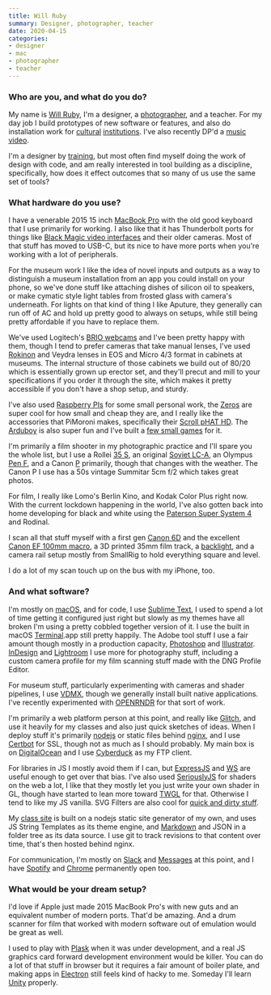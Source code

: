 ```yaml
---
title: Will Ruby
summary: Designer, photographer, teacher
date: 2020-04-15
categories:
- designer
- mac
- photographer
- teacher
---
```


### Who are you, and what do you do?

My name is [Will Ruby](http://www.willruby.com/ "Will's website."), I'm a designer, a [photographer](https://www.instagram.com/williamruby/ "Will's Instagram account."), and a teacher. For my day job I build prototypes of new software or features, and also do installation work for [cultural](https://theblog.adobe.com/visualizing-the-invisible/ "An Adobe post about San Diego's MOPA and its interactive exhibitions.") [institutions](https://www.sfmoma.org/read/on-collaboration-sfmoma-adobe-rethink-selfie/ "An SFMOMA article about their exhibit with Adobe on rethinking selfies."). I've also recently DP'd a [music video](https://vimeo.com/376732439 "A Silverware music video on Vimeo.").

I'm a designer by [training](https://www.collegeforcreativestudies.edu/academics/undergraduate-programs/graphic-design "The communication design undergraduate program at CCS."), but most often find myself doing the work of design with code, and am really interested in tool building as a discipline, specifically, how does it effect outcomes that so many of us use the same set of tools?

### What hardware do you use?

I have a venerable 2015 15 inch [MacBook Pro][macbook-pro] with the old good keyboard that I use primarily for working. I also like that it has Thunderbolt ports for things like [Black Magic video interfaces][ultrastudio-mini] and their older cameras. Most of that stuff has moved to USB-C, but its nice to have more ports when you're working with a lot of peripherals.

For the museum work I like the idea of novel inputs and outputs as a way to distinguish a museum installation from an app you could install on your phone, so we've done stuff like attaching dishes of silicon oil to speakers, or make cymatic style light tables from frosted glass with camera's underneath. For lights on that kind of thing I like Aputure, they generally can run off of AC and hold up pretty good to always on setups, while still being pretty affordable if you have to replace them.

We've used Logitech's [BRIO webcams][brio] and I've been pretty happy with them, though I tend to prefer cameras that take manual lenses, I've used [Rokinon][14mm-f2.8-if-ed-umc] and Veydra lenses in EOS and Micro 4/3 format in cabinets at museums. The internal structure of those cabinets we build out of 80/20 which is essentially grown up erector set, and they'll precut and mill to your specifications if you order it through the site, which makes it pretty accessible if you don't have a shop setup, and sturdy.

I've also used [Raspberry PIs][raspberry-pi] for some small personal work, the [Zeros][raspberry-pi-zero] are super cool for how small and cheap they are, and I really like the accessories that PiMoroni makes, specifically their [Scroll pHAT HD][scroll-phat-hd]. The [Arduboy][] is also super fun and I've built a [few small games](https://github.com/whatsim/zaibatsu "Will's GitHub repo of games for the Arduboy.") for it.

I'm primarily a film shooter in my photographic practice and I'll spare you the whole list, but I use a Rollei [35 S][35-s], an original [Soviet LC-A][lc-a], an Olympus [Pen F][pen-f], and a Canon [P][] primarily, though that changes with the weather. The Canon P I use has a 50s vintage Summitar 5cm f/2 which takes great photos.

For film, I really like Lomo's Berlin Kino, and Kodak Color Plus right now. With the current lockdown happening in the world, I've also gotten back into home developing for black and white using the [Paterson Super System 4][super-system-4] and Rodinal.

I scan all that stuff myself with a first gen [Canon 6D][eos-6d] and the excellent [Canon EF 100mm macro][ef-100mm-f2.8l-is-usm], a 3D printed 35mm film track, a [backlight][ipad-pro], and a camera rail setup mostly from SmallRig to hold everything square and level.

I do a lot of my scan touch up on the bus with my iPhone, too.

### And what software?

I'm mostly on [macOS][], and for code, I use [Sublime Text][sublime-text], I used to spend a lot of time getting it configured just right but slowly as my themes have all broken I'm using a pretty cobbled together version of it. I use the built in macOS [Terminal][].app still pretty happily. The Adobe tool stuff I use a fair amount though mostly in a production capacity, [Photoshop][] and [Illustrator][]. [InDesign][] and [Lightroom][] I use more for photography stuff, including a custom camera profile for my film scanning stuff made with the DNG Profile Editor.

For museum stuff, particularly experimenting with cameras and shader pipelines, I use [VDMX][], though we generally install built native applications. I've recently experimented with [OPENRNDR][] for that sort of work.

I'm primarily a web platform person at this point, and really like [Glitch][glitch.3], and use it heavily for my classes and also just quick sketches of ideas. When I deploy stuff it's primarily [nodejs][node.js] or static files behind [nginx][], and I use [Certbot][] for SSL, though not as much as I should probably. My main box is on [DigitalOcean][] and I use [Cyberduck][] as my FTP client.

For libraries in JS I mostly avoid them if I can, but [ExpressJS][express.2] and [WS][] are useful enough to get over that bias. I've also used [SeriouslyJS][seriously.js] for shaders on the web a lot, I like that they mostly let you just write your own shader in GL, though have started to lean more toward [TWGL][] for that. Otherwise I tend to like my JS vanilla. SVG Filters are also cool for [quick and dirty stuff](https://sulky-gigantic-tarsier.glitch.me/ "Will's SVG filter project on Glitch.").

My [class site](http://fall2019.will.graphics/ "Will's class website.") is built on a nodejs static site generator of my own, and uses JS String Templates as its theme engine, and [Markdown][] and JSON in a folder tree as its data source. I use git to track revisions to that content over time, that's then hosted behind nginx.

For communication, I'm mostly on [Slack][] and [Messages][] at this point, and I have [Spotify][] and [Chrome][] permanently open too.

### What would be your dream setup?

I'd love if Apple just made 2015 MacBook Pro's with new guts and an equivalent number of modern ports. That'd be amazing. And a drum scanner for film that worked with modern software out of emulation would be great as well.

I used to play with [Plask][] when it was under development, and a real JS graphics card forward development environment would be killer. You can do a lot of that stuff in browser but it requires a fair amount of boiler plate, and making apps in [Electron][] still feels kind of hacky to me. Someday I'll learn [Unity][] properly.

[14mm-f2.8-if-ed-umc]: https://www.bhphotovideo.com/c/product/769532-REG/Rokinon_FE14M_C_14mm_Ultra_Wide_Angle_f_2_8.html "A camera lens."
[35-s]: http://camera-wiki.org/wiki/Rollei_35#Rollei_35_S "A film camera."
[arduboy]: https://arduboy.com/ "A hackable portable game console."
[brio]: https://www.logitech.com/en-us/product/brio "A webcam."
[certbot]: https://certbot.eff.org/ "A tool for automatically downloading and managing SSL certificates."
[chrome]: https://www.google.com/intl/en/chrome/browser/ "A WebKit-based browser, where each tab runs in its own thread."
[cyberduck]: https://cyberduck.io/ "An FTP/SFTP client."
[digitalocean]: https://www.digitalocean.com/ "An SSD-based web hosting service."
[ef-100mm-f2.8l-is-usm]: https://www.usa.canon.com/cusa/consumer/products/cameras/ef_lens_lineup/ef_100mm_f_2_8l_macro_is_usm "A macro lens."
[electron]: http://electron.atom.io/ "A developer tool for building desktop apps with web technology."
[eos-6d]: https://en.wikipedia.org/wiki/Canon_EOS_6D "A 20.2 megapixel DSLR."
[express.2]: http://expressjs.com "A JavaScript web framework."
[glitch.3]: https://glitch.com/ "A web-based IDE."
[illustrator]: https://www.adobe.com/products/illustrator.html "A vector graphics editor."
[indesign]: https://www.adobe.com/products/indesign.html "A desktop/web publishing application."
[ipad-pro]: https://en.wikipedia.org/wiki/IPad_Pro "An iOS tablet."
[lc-a]: https://en.wikipedia.org/wiki/Lomo_LC-A "A very popular film camera."
[lightroom]: https://www.adobe.com/products/photoshop-lightroom.html "Photo management and editing software."
[macbook-pro]: https://www.apple.com/macbook-pro/ "A laptop."
[macos]: https://en.wikipedia.org/wiki/MacOS "An operating system for Mac hardware."
[markdown]: https://daringfireball.net/projects/markdown/ "An email-like format for marking up text."
[messages]: https://en.wikipedia.org/wiki/Messages_(application) "A chat client for Mac."
[nginx]: http://nginx.org/ "A very fast web/mail server."
[node.js]: https://nodejs.org/en/ "A Javascript application platform."
[openrndr]: https://openrndr.org/ "A framework for creating interactive applications."
[p]: http://camera-wiki.org/wiki/Canon_P "A film camera."
[pen-f]: http://camera-wiki.org/wiki/Olympus_Pen_F "A film camera."
[photoshop]: https://www.adobe.com/products/photoshop.html "A bitmap image editor."
[plask]: http://www.plask.org/ "A multimedia programming tool."
[raspberry-pi-zero]: https://www.raspberrypi.org/blog/raspberry-pi-zero/ "A tiny hackable computer."
[raspberry-pi]: https://en.wikipedia.org/wiki/Raspberry_Pi "A single-board hackable computer."
[scroll-phat-hd]: https://shop.pimoroni.com/products/scroll-phat-hd "A set of programmable lights."
[seriously.js]: https://github.com/brianchirls/Seriously.js/ "A web-based video compositor framework."
[slack]: https://slack.com/ "A collaboration service."
[spotify]: https://www.spotify.com/us/ "A music streaming service."
[sublime-text]: http://www.sublimetext.com/ "A coder's text editor."
[super-system-4]: https://www.patersonphotographic.com/product/paterson-super-system-4-developing-tanks/ "Developing tank for film."
[terminal]: https://en.wikipedia.org/wiki/Terminal_(OS_X) "A console application included with Mac OS X."
[twgl]: https://twgljs.org/ "A library for working with WebGL."
[ultrastudio-mini]: https://www.blackmagicdesign.com/products/ultrastudio "A little video capture device."
[unity]: https://unity3d.com/unity/ "A cross-platform game development tool."
[vdmx]: https://vidvox.net/ "Real-time video studio software for the Mac."
[ws]: https://github.com/websockets/ws "A WebSocket library for Node."
